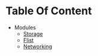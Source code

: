 # Table Of Content
- Modules
  - [Storage](storage/readme.md)
  - [Flist](flist/readme.md)
  - [Networking](network/readme.md)